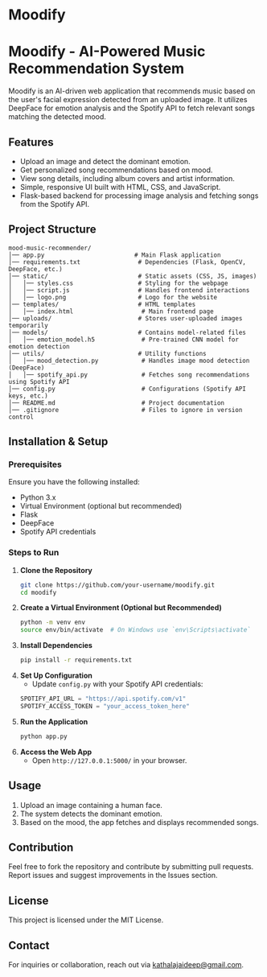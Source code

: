 # Moodify
# Moodify - AI-Powered Music Recommendation System

Moodify is an AI-driven web application that recommends music based on the user's facial expression detected from an uploaded image. It utilizes DeepFace for emotion analysis and the Spotify API to fetch relevant songs matching the detected mood.

## Features
- Upload an image and detect the dominant emotion.
- Get personalized song recommendations based on mood.
- View song details, including album covers and artist information.
- Simple, responsive UI built with HTML, CSS, and JavaScript.
- Flask-based backend for processing image analysis and fetching songs from the Spotify API.

## Project Structure
```
mood-music-recommender/
│── app.py                         # Main Flask application
│── requirements.txt                # Dependencies (Flask, OpenCV, DeepFace, etc.)
│── static/                         # Static assets (CSS, JS, images)
│   │── styles.css                  # Styling for the webpage
│   │── script.js                   # Handles frontend interactions
│   │── logo.png                    # Logo for the website
│── templates/                      # HTML templates
│   │── index.html                   # Main frontend page
│── uploads/                        # Stores user-uploaded images temporarily
│── models/                         # Contains model-related files
│   │── emotion_model.h5             # Pre-trained CNN model for emotion detection
│── utils/                          # Utility functions
│   │── mood_detection.py            # Handles image mood detection (DeepFace)
│   │── spotify_api.py               # Fetches song recommendations using Spotify API
│── config.py                        # Configurations (Spotify API keys, etc.)
│── README.md                        # Project documentation
│── .gitignore                       # Files to ignore in version control
```

## Installation & Setup
### Prerequisites
Ensure you have the following installed:
- Python 3.x
- Virtual Environment (optional but recommended)
- Flask
- DeepFace
- Spotify API credentials

### Steps to Run
1. **Clone the Repository**
   ```sh
   git clone https://github.com/your-username/moodify.git
   cd moodify
   ```
2. **Create a Virtual Environment (Optional but Recommended)**
   ```sh
   python -m venv env
   source env/bin/activate  # On Windows use `env\Scripts\activate`
   ```
3. **Install Dependencies**
   ```sh
   pip install -r requirements.txt
   ```
4. **Set Up Configuration**
   - Update `config.py` with your Spotify API credentials:
   ```python
   SPOTIFY_API_URL = "https://api.spotify.com/v1"
   SPOTIFY_ACCESS_TOKEN = "your_access_token_here"
   ```
5. **Run the Application**
   ```sh
   python app.py
   ```
6. **Access the Web App**
   - Open `http://127.0.0.1:5000/` in your browser.

## Usage
1. Upload an image containing a human face.
2. The system detects the dominant emotion.
3. Based on the mood, the app fetches and displays recommended songs.

## Contribution
Feel free to fork the repository and contribute by submitting pull requests. Report issues and suggest improvements in the Issues section.

## License
This project is licensed under the MIT License.

## Contact
For inquiries or collaboration, reach out via kathalajaideep@gmail.com.

